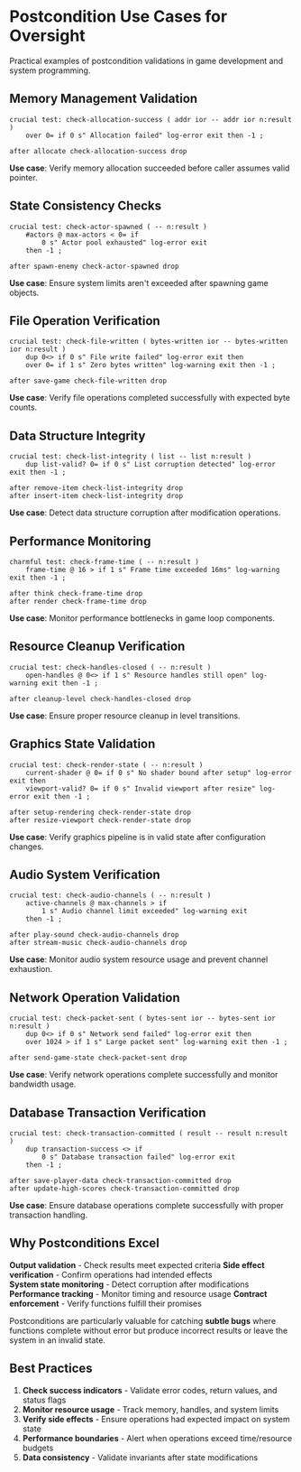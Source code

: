 # Postcondition Use Cases for Oversight

Practical examples of postcondition validations in game development and system programming.

## Memory Management Validation

```forth
crucial test: check-allocation-success ( addr ior -- addr ior n:result )
    over 0= if 0 s" Allocation failed" log-error exit then -1 ;

after allocate check-allocation-success drop
```
**Use case**: Verify memory allocation succeeded before caller assumes valid pointer.

## State Consistency Checks

```forth
crucial test: check-actor-spawned ( -- n:result )
    #actors @ max-actors < 0= if 
        0 s" Actor pool exhausted" log-error exit 
    then -1 ;

after spawn-enemy check-actor-spawned drop
```
**Use case**: Ensure system limits aren't exceeded after spawning game objects.

## File Operation Verification

```forth
crucial test: check-file-written ( bytes-written ior -- bytes-written ior n:result )
    dup 0<> if 0 s" File write failed" log-error exit then 
    over 0= if 1 s" Zero bytes written" log-warning exit then -1 ;

after save-game check-file-written drop
```
**Use case**: Verify file operations completed successfully with expected byte counts.

## Data Structure Integrity

```forth
crucial test: check-list-integrity ( list -- list n:result )
    dup list-valid? 0= if 0 s" List corruption detected" log-error exit then -1 ;

after remove-item check-list-integrity drop
after insert-item check-list-integrity drop
```
**Use case**: Detect data structure corruption after modification operations.

## Performance Monitoring

```forth
charmful test: check-frame-time ( -- n:result )
    frame-time @ 16 > if 1 s" Frame time exceeded 16ms" log-warning exit then -1 ;

after think check-frame-time drop
after render check-frame-time drop
```
**Use case**: Monitor performance bottlenecks in game loop components.

## Resource Cleanup Verification

```forth
crucial test: check-handles-closed ( -- n:result )
    open-handles @ 0<> if 1 s" Resource handles still open" log-warning exit then -1 ;

after cleanup-level check-handles-closed drop
```
**Use case**: Ensure proper resource cleanup in level transitions.

## Graphics State Validation

```forth
crucial test: check-render-state ( -- n:result )
    current-shader @ 0= if 0 s" No shader bound after setup" log-error exit then
    viewport-valid? 0= if 0 s" Invalid viewport after resize" log-error exit then -1 ;

after setup-rendering check-render-state drop
after resize-viewport check-render-state drop
```
**Use case**: Verify graphics pipeline is in valid state after configuration changes.

## Audio System Verification

```forth
crucial test: check-audio-channels ( -- n:result )
    active-channels @ max-channels > if 
        1 s" Audio channel limit exceeded" log-warning exit 
    then -1 ;

after play-sound check-audio-channels drop
after stream-music check-audio-channels drop
```
**Use case**: Monitor audio system resource usage and prevent channel exhaustion.

## Network Operation Validation

```forth
crucial test: check-packet-sent ( bytes-sent ior -- bytes-sent ior n:result )
    dup 0<> if 0 s" Network send failed" log-error exit then
    over 1024 > if 1 s" Large packet sent" log-warning exit then -1 ;

after send-game-state check-packet-sent drop
```
**Use case**: Verify network operations complete successfully and monitor bandwidth usage.

## Database Transaction Verification

```forth
crucial test: check-transaction-committed ( result -- result n:result )
    dup transaction-success <> if 
        0 s" Database transaction failed" log-error exit 
    then -1 ;

after save-player-data check-transaction-committed drop
after update-high-scores check-transaction-committed drop
```
**Use case**: Ensure database operations complete successfully with proper transaction handling.

## Why Postconditions Excel

**Output validation** - Check results meet expected criteria
**Side effect verification** - Confirm operations had intended effects  
**System state monitoring** - Detect corruption after modifications
**Performance tracking** - Monitor timing and resource usage
**Contract enforcement** - Verify functions fulfill their promises

Postconditions are particularly valuable for catching **subtle bugs** where functions complete without error but produce incorrect results or leave the system in an invalid state.

## Best Practices

1. **Check success indicators** - Validate error codes, return values, and status flags
2. **Monitor resource usage** - Track memory, handles, and system limits
3. **Verify side effects** - Ensure operations had expected impact on system state
4. **Performance boundaries** - Alert when operations exceed time/resource budgets
5. **Data consistency** - Validate invariants after state modifications